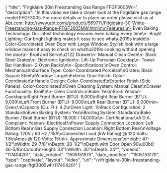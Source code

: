 {
    "title": "Frigidaire 30in Freestanding Gas Range FFGF3005WH",
    "description": "In this video we take a closer look at the Frigidaire gas range model FFGF3005.  For more details or to place an order please visit us at Abt.com: http:\/\/www.abt.com\/product\/56977\/Frigidaire-30-White-Freestanding-Gas-Range-FFGF3005MW.html\n\nFeatures:\n- Even Baking Technology: Our latest technology ensures even baking every time\n- Bright Lighting: Our bright lighting makes it easy to see what\u2019s inside\n- Color-Coordinated Oven Door with Large Window: Stylish look with a large window makes it easy to check on what\u2019s cooking without opening the door\n- Broil and Serve\u2122 Drawer\n- Manual Clean Oven\n- Black Steel Grates\n- Electronic Ignition\n- Lift-Up Porcelain Cooktop\n- Towel-Bar Handle\n- 2 Oven Racks\n\n- Specifications:\nOven Control: Mechanical\nSurface Type: Color-Coordinated Porcelain\nGrates: Black Square Steel\nWindow: Large\nExterior Door Finish: Color-Coordinated\nHandle Design: Color-Coordinated\nExterior Finish (Side Panels): Color-Coordinated\nOven Cleaning System: Manual Clean\nDrawer Functionality: Broil\n\n- Oven Controls:\nBake: Yes\nBroil: Yes\n\n- Cooktop:\nRight Front Burner (BTU): 9,000\nRight Rear Burner (BTU): 9,000\nLeft Front Burner (BTU): 9,000\nLeft Rear Burner (BTU): 9,000\n\n- Oven:\nCapacity (Cu. Ft.): 4.2\nOven Light: 1\nRack Configuration: 2 Standard\nEven Baking System: Yes\nBroiling System: Standard\nBake Burner \/ Broil Burner (BTU): 18,000 \/ 14,000\n\n- Certifications:\nA.D.A. Compliant: Yes\n\n- Electrical:\nPower Supply Connection Location: Left Bottom Rear\nGas Supply Connection Location: Right Bottom Rear\nVoltage Rating: 120V \/ 60 Hz \/ 15A\nConnected Load (kW Rating) @ 120 Volts: 1.8\nAmps @ 120 Volts: 15\n\n- Approximate Dimensions:\nHeight: 47-1\/2\"\nWidth: 29-7\/8\"\nDepth: 28-1\/2\"\nDepth with Door Open 90\u00b0: 46-5\/8\nCutout\nHeight: 33\"\nWidth: 30\"\nDepth: 24\"",
    "videoid": "117404201",
    "date_created": "1505151975",
    "date_modified": "1505153179",
    "type": "captivate",
    "layout": "video",
    "url": "\/v\/frigidaire-30in-freestanding-gas-range-ffgf3005wh\/117404201"
}